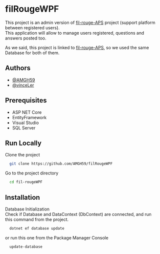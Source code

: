 
# filRougeWPF

This project is an admin version of [fil-rouge-APS](https://github.com/AMGH59/fil-rouge-ASP) project (support platform between registered users).  
This application will allow to manage users registered, questions and answers posted too.  
  
As we said, this project is linked to [fil-rouge-APS](https://github.com/AMGH59/fil-rouge-ASP), so we used the same Database for both of them.



## Authors

- [@AMGH59](https://www.github.com/AMGH59)
- [@vinceLer](https://www.github.com/vinceLer)


## Prerequisites

- ASP NET Core
- EntityFramework
- Visual Studio
- SQL Server
## Run Locally

Clone the project

```bash
  git clone https://github.com/AMGH59/filRougeWPF
```

Go to the project directory

```bash
  cd fil-rougeWPF
```



## Installation

Database Initialization  
Check if Database and DataContext (DbContext) are connected, and run this command from the project.

```bash
  dotnet ef database update
```
or run this one from the Package Manager Console  
```bash
  update-database
```
